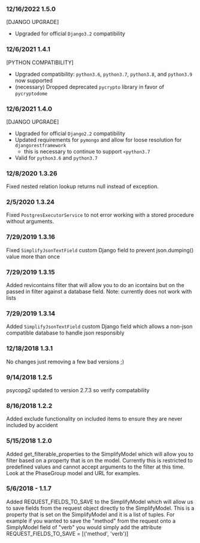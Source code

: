 ### 12/16/2022 1.5.0
[DJANGO UPGRADE]
- Upgraded for official `Django3.2` compatibility

### 12/6/2021 1.4.1
[PYTHON COMPATIBILITY]
- Upgraded compatibility: `python3.6`, `python3.7`, `python3.8`, and `python3.9` now supported
- (necessary) Dropped deprecated `pycrypto` library in favor of `pycryptodome`

### 12/6/2021 1.4.0
[DJANGO UPGRADE]
- Upgraded for official `Django2.2` compatibility
- Updated requirements for `pymongo` and allow for loose resolution for `djangorestframework`
	- this is necessary to continue to support `<python3.7`
- Valid for `python3.6` and `python3.7`

### 12/8/2020 1.3.26
Fixed nested relation lookup returns null instead of exception.

### 2/5/2020 1.3.24
Fixed `PostgresExecutorService` to not error working with a stored procedure without arguments.

### 7/29/2019 1.3.16
Fixed `SimplifyJsonTextField` custom Django field to prevent json.dumping() value more than once

### 7/29/2019 1.3.15
Added revicontains filter that will allow you to do an icontains but on the passed in filter against a database field. Note: currently does not work with lists


### 7/29/2019 1.3.14
Added `SimplifyJsonTextField` custom Django field which allows a non-json compatible database to handle json responsibly

### 12/18/2018 1.3.1
No changes just removing a few bad versions ;)

### 9/14/2018 1.2.5
psycopg2 updated to version 2.7.3 so verify compatability

### 8/16/2018 1.2.2
Added exclude functionality on included items to ensure they are never included by accident

### 5/15/2018 1.2.0
Added get_filterable_properties to the SimplifyModel which will allow you to filter based on a property that is on the model. Currently this is restricted to predefined values and cannot accept arguments to the filter at this time. Look at the PhaseGroup model and URL for examples.

### 5/6/2018 - 1.1.7
Added REQUEST_FIELDS_TO_SAVE to the SimplifyModel which will allow us to save fields from the request object directly to the SimplifyModel. This is a property that is set on the SimplifyModel and it is a list of tuples. For example if you wanted to save the "method" from the request onto a SimplyModel field of "verb" you would simply add the attribute REQUEST_FIELDS_TO_SAVE = [('method', 'verb')]

